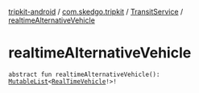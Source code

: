 [tripkit-android](../../index.md) / [com.skedgo.tripkit](../index.md) / [TransitService](index.md) / [realtimeAlternativeVehicle](./realtime-alternative-vehicle.md)

# realtimeAlternativeVehicle

`abstract fun realtimeAlternativeVehicle(): `[`MutableList`](https://kotlinlang.org/api/latest/jvm/stdlib/kotlin.collections/-mutable-list/index.html)`<`[`RealTimeVehicle`](../../com.skedgo.tripkit.routing/-real-time-vehicle/index.md)`!>!`